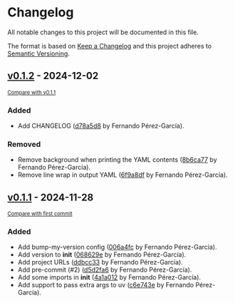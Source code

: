# Changelog

All notable changes to this project will be documented in this file.

The format is based on [Keep a Changelog](http://keepachangelog.com/en/1.0.0/)
and this project adheres to [Semantic Versioning](http://semver.org/spec/v2.0.0.html).

<!-- insertion marker -->
## [v0.1.2](https://github.com/fepegar/uv2conda/releases/tag/v0.1.2) - 2024-12-02

<small>[Compare with v0.1.1](https://github.com/fepegar/uv2conda/compare/v0.1.1...v0.1.2)</small>

### Added

- Add CHANGELOG ([d78a5d8](https://github.com/fepegar/uv2conda/commit/d78a5d8545c0a04871e8fb159648426417638235) by Fernando Pérez-García).

### Removed

- Remove background when printing the YAML contents ([8b6ca77](https://github.com/fepegar/uv2conda/commit/8b6ca771f38e4e1ddd953b406b8f0d757363f5ca) by Fernando Pérez-García).
- Remove line wrap in output YAML ([6f9a8df](https://github.com/fepegar/uv2conda/commit/6f9a8df0c36776a5d10eb336f3d2f0729b71490c) by Fernando Pérez-García).

## [v0.1.1](https://github.com/fepegar/uv2conda/releases/tag/v0.1.1) - 2024-11-28

<small>[Compare with first commit](https://github.com/fepegar/uv2conda/compare/a3ae5ef5fc577bf80ccc325fb8127d644d140939...v0.1.1)</small>

### Added

- Add bump-my-version config ([006a4fc](https://github.com/fepegar/uv2conda/commit/006a4fc634b7f6da387174531085fb442595c57f) by Fernando Pérez-García).
- Add version to __init__ ([068629e](https://github.com/fepegar/uv2conda/commit/068629effbfa630edcca2dc878f9e2db298226a2) by Fernando Pérez-García).
- Add project URLs ([ddbcc33](https://github.com/fepegar/uv2conda/commit/ddbcc33eed6e48e312cc5c256d44a987ac87daee) by Fernando Pérez-García).
- Add pre-commit (#2) ([d5d2fa6](https://github.com/fepegar/uv2conda/commit/d5d2fa6e2730fb0005fcb31ab70123e774c40192) by Fernando Pérez-García).
- Add some imports in __init__ ([4a1a012](https://github.com/fepegar/uv2conda/commit/4a1a012de08bc0557486b54369c98076b76a4638) by Fernando Pérez-García).
- Add support to pass extra args to uv ([c6e743e](https://github.com/fepegar/uv2conda/commit/c6e743ea3e798de7214149c2c4dc714d25f880e7) by Fernando Pérez-García).

